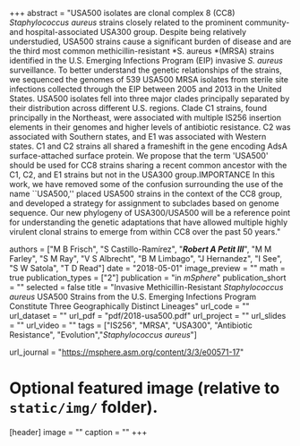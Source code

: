 +++
abstract = "USA500 isolates are clonal complex 8 (CC8) *Staphylococcus aureus* strains closely related to the prominent community- and hospital-associated USA300 group. Despite being relatively understudied, USA500 strains cause a significant burden of disease and are the third most common methicillin-resistant *S. aureus *(MRSA) strains identified in the U.S. Emerging Infections Program (EIP) invasive *S. aureus* surveillance. To better understand the genetic relationships of the strains, we sequenced the genomes of 539 USA500 MRSA isolates from sterile site infections collected through the EIP between 2005 and 2013 in the United States. USA500 isolates fell into three major clades principally separated by their distribution across different U.S. regions. Clade C1 strains, found principally in the Northeast, were associated with multiple IS256 insertion elements in their genomes and higher levels of antibiotic resistance. C2 was associated with Southern states, and E1 was associated with Western states. C1 and C2 strains all shared a frameshift in the gene encoding AdsA surface-attached surface protein. We propose that the term 'USA500' should be used for CC8 strains sharing a recent common ancestor with the C1, C2, and E1 strains but not in the USA300 group.IMPORTANCE In this work, we have removed some of the confusion surrounding the use of the name ``USA500,'' placed USA500 strains in the context of the CC8 group, and developed a strategy for assignment to subclades based on genome sequence. Our new phylogeny of USA300/USA500 will be a reference point for understanding the genetic adaptations that have allowed multiple highly virulent clonal strains to emerge from within CC8 over the past 50 years."

authors = ["M B Frisch", "S Castillo-Ramı́rez", "***Robert A Petit III***", "M M Farley", "S M Ray", "V S Albrecht", "B M Limbago", "J Hernandez", "I See", "S W Satola", "T D Read"]
date = "2018-05-01"
image_preview = ""
math = true
publication_types = ["2"]
publication = "in *mSphere*"
publication_short = ""
selected = false
title = "Invasive Methicillin-Resistant *Staphylococcus aureus* USA500 Strains from the U.S. Emerging Infections Program Constitute Three Geographically Distinct Lineages"
url_code = ""
url_dataset = ""
url_pdf = "pdf/2018-usa500.pdf"
url_project = ""
url_slides = ""
url_video = ""
tags =  ["IS256", "MRSA", "USA300", "Antibiotic Resistance", "Evolution","*Staphylococcus aureus*"]

url_journal = "https://msphere.asm.org/content/3/3/e00571-17"

# Optional featured image (relative to `static/img/` folder).
[header]
image = ""
caption = ""
+++
